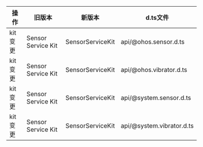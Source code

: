 | 操作 | 旧版本 | 新版本 | d.ts文件 |
| ---- | ------ | ------ | -------- |
|kit变更|Sensor Service Kit|SensorServiceKit|api/@ohos.sensor.d.ts|
|kit变更|Sensor Service Kit|SensorServiceKit|api/@ohos.vibrator.d.ts|
|kit变更|Sensor Service Kit|SensorServiceKit|api/@system.sensor.d.ts|
|kit变更|Sensor Service Kit|SensorServiceKit|api/@system.vibrator.d.ts|
